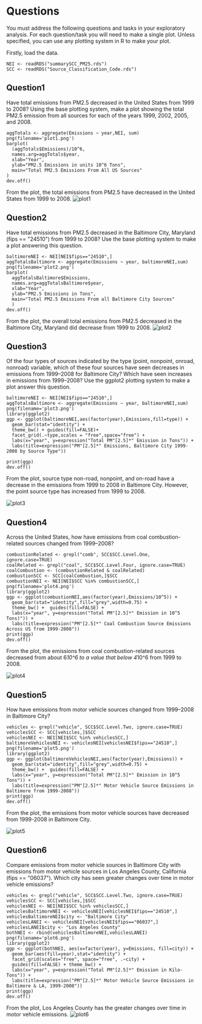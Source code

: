 # Questions
You must address the following questions and tasks in your exploratory analysis. For each question/task you will need to make a single plot. Unless specified, you can use any plotting system in R to make your plot.

Firstly, load the data.
```
NEI <- readRDS("summarySCC_PM25.rds")
SCC <- readRDS("Source_Classification_Code.rds")
```

## Question1
Have total emissions from PM2.5 decreased in the United States from 1999 to 2008? Using the base plotting system, make a plot showing the total PM2.5 emission from all sources for each of the years 1999, 2002, 2005, and 2008.
```
aggTotals <- aggregate(Emissions ~ year,NEI, sum)
png(filename='plot1.png')
barplot(
  (aggTotals$Emissions)/10^6,
  names.arg=aggTotals$year,
  xlab="Year",
  ylab="PM2.5 Emissions in units 10^6 Tons",
  main="Total PM2.5 Emissions From All US Sources"
)
dev.off()
```
From the plot, the total emissions from PM2.5 have decreased in the United States from 1999 to 2008.
![plot1](https://user-images.githubusercontent.com/108068625/182578138-f78c3dc1-5dd0-4f0e-a3b8-3a844622cbe4.png)

## Question2
Have total emissions from PM2.5 decreased in the Baltimore City, Maryland (fips == "24510") from 1999 to 2008? Use the base plotting system to make a plot answering this question.
```
baltimoreNEI <- NEI[NEI$fips=="24510",]
aggTotalsBaltimore <- aggregate(Emissions ~ year, baltimoreNEI,sum)
png(filename='plot2.png')
barplot(
  aggTotalsBaltimore$Emissions,
  names.arg=aggTotalsBaltimore$year,
  xlab="Year",
  ylab="PM2.5 Emissions in Tons",
  main="Total PM2.5 Emissions From all Baltimore City Sources"
  )
dev.off()
```
From the plot, the overall total emissions from PM2.5 decreased in the Baltimore City, Maryland did decrease from 1999 to 2008.
![plot2](https://user-images.githubusercontent.com/108068625/182579080-783e47e0-e4fc-4721-a51b-b0a9c287e628.png)

## Question3
Of the four types of sources indicated by the type (point, nonpoint, onroad, nonroad) variable, which of these four sources have seen decreases in emissions from 1999–2008 for Baltimore City? Which have seen increases in emissions from 1999–2008? Use the ggplot2 plotting system to make a plot answer this question.
```
baltimoreNEI <- NEI[NEI$fips=="24510",]
aggTotalsBaltimore <- aggregate(Emissions ~ year, baltimoreNEI,sum)
png(filename='plot3.png')
library(ggplot2)
ggp <- ggplot(baltimoreNEI,aes(factor(year),Emissions,fill=type)) +
  geom_bar(stat="identity") +
  theme_bw() + guides(fill=FALSE)+
  facet_grid(.~type,scales = "free",space="free") + 
  labs(x="year", y=expression("Total PM"[2.5]*" Emission in Tons")) + 
  labs(title=expression("PM"[2.5]*" Emissions, Baltimore City 1999-2008 by Source Type"))

print(ggp)
dev.off()
```
From the plot, source type non-road, nonpoint, and on-road have a decrease in the emissions from 1999 to 2008 in Baltimore City. However, the point source type has increased from 1999 to 2008.

![plot3](https://user-images.githubusercontent.com/108068625/182579762-db07eddb-a2a9-41fb-adbd-8035143262b4.png)

## Question4
Across the United States, how have emissions from coal combustion-related sources changed from 1999–2008?
```
combustionRelated <- grepl("comb", SCC$SCC.Level.One, ignore.case=TRUE)
coalRelated <- grepl("coal", SCC$SCC.Level.Four, ignore.case=TRUE) 
coalCombustion <- (combustionRelated & coalRelated)
combustionSCC <- SCC[coalCombustion,]$SCC
combustionNEI <- NEI[NEI$SCC %in% combustionSCC,]
png(filename='plot4.png')
library(ggplot2)
ggp <- ggplot(combustionNEI,aes(factor(year),Emissions/10^5)) +
  geom_bar(stat="identity",fill="grey",width=0.75) +
  theme_bw() +  guides(fill=FALSE) +
  labs(x="year", y=expression("Total PM"[2.5]*" Emission in 10^5 Tons)")) + 
  labs(title=expression("PM"[2.5]*" Coal Combustion Source Emissions Across US from 1999-2008"))
print(ggp)
dev.off()
```
From the plot, the emissions from coal combustion-related sources decreased from about 6*10^6 to a value that below 4*10^6 from 1999 to 2008. 

![plot4](https://user-images.githubusercontent.com/108068625/182580483-32eb3cc4-6de4-408a-80e6-b91248a723ae.png)

## Question5
How have emissions from motor vehicle sources changed from 1999–2008 in Baltimore City?
```
vehicles <- grepl("vehicle", SCC$SCC.Level.Two, ignore.case=TRUE)
vehiclesSCC <- SCC[vehicles,]$SCC
vehiclesNEI <- NEI[NEI$SCC %in% vehiclesSCC,]
baltimoreVehiclesNEI <- vehiclesNEI[vehiclesNEI$fips=="24510",]
png(filename='plot5.png')
library(ggplot2)
ggp <- ggplot(baltimoreVehiclesNEI,aes(factor(year),Emissions)) +
  geom_bar(stat="identity",fill="grey",width=0.75) +
  theme_bw() +  guides(fill=FALSE) +
  labs(x="year", y=expression("Total PM"[2.5]*" Emission in 10^5 Tons")) + 
  labs(title=expression("PM"[2.5]*" Motor Vehicle Source Emissions in Baltimore from 1999-2008"))
print(ggp)
dev.off()
```
From the plot, the emissions from motor vehicle sources have decreased from 1999-2008 in Baltimore City.

![plot5](https://user-images.githubusercontent.com/108068625/182580823-a64535a8-3b1f-4940-9e5e-045e9a3e5cfb.png)

## Question6
Compare emissions from motor vehicle sources in Baltimore City with emissions from motor vehicle sources in Los Angeles County, California (fips == "06037"). Which city has seen greater changes over time in motor vehicle emissions?
```
vehicles <- grepl("vehicle", SCC$SCC.Level.Two, ignore.case=TRUE)
vehiclesSCC <- SCC[vehicles,]$SCC
vehiclesNEI <- NEI[NEI$SCC %in% vehiclesSCC,]
vehiclesBaltimoreNEI <- vehiclesNEI[vehiclesNEI$fips=="24510",]
vehiclesBaltimoreNEI$city <- "Baltimore City"
vehiclesLANEI <- vehiclesNEI[vehiclesNEI$fips=="06037",]
vehiclesLANEI$city <- "Los Angeles County"
bothNEI <- rbind(vehiclesBaltimoreNEI,vehiclesLANEI)
png(filename='plot6.png')
library(ggplot2)
ggp <- ggplot(bothNEI, aes(x=factor(year), y=Emissions, fill=city)) +
  geom_bar(aes(fill=year),stat="identity") +
  facet_grid(scales="free", space="free", .~city) +
  guides(fill=FALSE) + theme_bw() +
  labs(x="year", y=expression("Total PM"[2.5]*" Emission in Kilo-Tons")) + 
  labs(title=expression("PM"[2.5]*" Motor Vehicle Source Emissions in Baltimore & LA, 1999-2008"))
print(ggp)
dev.off()
```
From the plot, Los Angeles County has the greater changes over time in motor vehicle emissions.
![plot6](https://user-images.githubusercontent.com/108068625/182581257-bd334a20-6732-4994-8feb-26b9610d1878.png)
